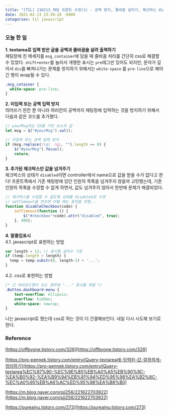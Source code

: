 ```yaml
---
title: "[TIL] 210213_채팅 프론트 수정(1) - 공백 방지, 줄바꿈 살리기, 체크박스 disabled, 말줄임표시"
date: 2021-02-13 23:20:28 -0400
categories: til javascript
---
```


### 오늘 한 일  

**1. textarea로 입력 받은 글을 공백과 줄바꿈을 살려 출력하기**  
    채팅창에 친 메세지를 `msg_container`에 담을 때 줄바꿈 처리를 간단히 css로 해결할 수 있었다. `shift+enter`를 눌러서 개행한 표시는 `pre`태그만 있어도 되지만, 문자가 길어서 `div`를 빠져나가는 문제를 방지하기 위해서는 `white-space` 를 `pre-line`으로 해야 긴 행이 wrap될 수 있다.  
```css
.msg_cotainer {
  white-space: pre-line;
}
```


**2. 미입력 또는 공백 입력 방지**  
    띄어쓰기 한칸 뿐 아니라 여러칸의 공백까지 채팅창에 입력하는 것을 방지하기 위해서 다음과 같은 코드를 추가했다.  
```jsx
// yourMsg라는 Id를 가진 요소의 값
let msg = $("#yourMsg").val();

// 미입력 또는 공백 입력 방지
if (msg.replace(/\s|　/gi, "").length == 0) {
    $("#yourMsg").focus();
    return;
}
```


**3. 추가된 체크박스만 값을 넘겨주기**  
    체크박스의 상태가 `disabled`이면 controller에서 name으로 값을 받을 수가 없다고 한다! 프론트쪽에서 기존 채팅방에 있던 인원의 목록을 넘겨주지 않을까 고민했는데, 기존인원의 목록을 수정할 수 없게 하면서, 값도 넘겨주지 않아서 한번에 문제가 해결되었다.  
```jsx
// 체크박스를 수정할 수 없도록 상태를 disabled로 수정
// setTimeout을 안쓰면 어떨 때는 동작을 안함...
function disableCheckbox(code) {
    setTimeout(function () {
        $("#checkbox"+code).attr("disabled", true);
    }, 400);
}
```


**4. 말줄임표시**  
    4.1. javascript로 표현하는 방법
```jsx
var length = 13; // 표시할 글자수 기준
if (temp.length > length) {
  temp = temp.substr(0, length-2) + '...';
}
```


   4.2. css로 표현하는 방법  
```css
/* 긴 대쉬보드명이 오는 경우에 "..." 표시를 위함 */
.Button.dashboard-menu {
    text-overflow: ellipsis;
    overflow: hidden;
    white-space: nowrap;
}
```

   나는 javascript로 했는데 css로 하는 것이 더 간결해보인다. 내일 다시 시도해 보기로 한다.  

### Reference

[https://offbyone.tistory.com/326](https://offbyone.tistory.com/326)

[https://pro-pennek.tistory.com/entry/jQuery-textarea에-입력된-값-깔끔하게-정리하기](https://pro-pennek.tistory.com/entry/jQuery-textarea%EC%97%90-%EC%9E%85%EB%A0%A5%EB%90%9C-%EA%B0%92-%EA%B9%94%EB%81%94%ED%95%98%EA%B2%8C-%EC%A0%95%EB%A6%AC%ED%95%98%EA%B8%B0)

[https://m.blog.naver.com/pjj256/221622703922](https://m.blog.naver.com/pjj256/221622703922)

[https://pureainu.tistory.com/273](https://pureainu.tistory.com/273)
